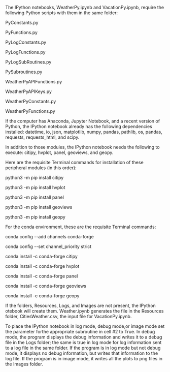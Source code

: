 The IPython notebooks, WeatherPy.ipynb and VacationPy.ipynb, require the following Python scripts with them in the same folder:

PyConstants.py

PyFunctions.py

PyLogConstants.py

PyLogFunctions.py

PyLogSubRoutines.py

PySubroutines.py

WeatherPyAPIFunctions.py

WeatherPyAPIKeys.py

WeatherPyConstants.py

WeatherPyFunctions.py

If the computer has Anaconda, Jupyter Notebook, and a recent version of Python, the IPython notebook already has the following dependencies installed: datetime, io, json, matplotlib, numpy, pandas, pathlib, os, pandas, requests, requests_html, and scipy.

In addition to those modules, the IPython notebook needs the following to execute: citipy, hvplot, panel, geoviews, and geopy.

Here are the requisite Terminal commands for installation of these peripheral modules (in this order):

python3 -m pip install citipy

python3 -m pip install hvplot

python3 -m pip install panel

python3 -m pip install geoviews

python3 -m pip install geopy

For the conda environment, these are the requisite Terminal commands:

conda config --add channels conda-forge

conda config --set channel_priority strict


conda install -c conda-forge citipy

conda install -c conda-forge hvplot

conda install -c conda-forge panel

conda install -c conda-forge geoviews

conda install -c conda-forge geopy

If the folders, Resources, Logs, and Images are not present, the IPython otebook will create them.  Weather.ipynb generates the file in the Resources folder, CitiesWeather.csv, the input file for VacationPy.ipynb.

To place the IPython notebook in log mode, debug mode,or image mode set the parameter forthe appropriate subroutine in cell #2 to True.  In debug mode, the program displays the debug information and writes it to a debug file in the Logs folder; the same is true in log mode for log information sent to a log file in the same folder.  If the program is in log mode but not debug mode, it displays no debug information, but writes that information to the log file. If the program is in image mode, it writes all the plots to png files in the Images folder.
